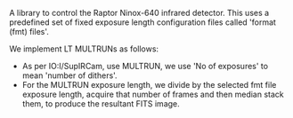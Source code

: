A library to control the Raptor Ninox-640 infrared detector.
This uses a predefined set of fixed exposure length configuration files called 'format (fmt) files'.

We implement LT MULTRUNs as follows:
- As per IO:I/SupIRCam, use MULTRUN, we use 'No of exposures' to mean 'number of dithers'.
- For the MULTRUN exposure length, we divide by the selected fmt file exposure length, acquire that number of frames and then median stack them, to produce the resultant FITS image.

